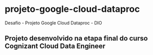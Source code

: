 # projeto-google-cloud-dataproc
Desafio - Projeto Google Cloud Dataproc - DIO

## Projeto desenvolvido na etapa final do curso Cognizant Cloud Data Engineer
